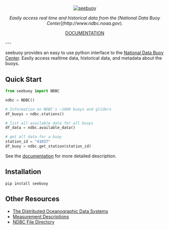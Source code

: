 # 
<p align="center">
  <a href="#"><img src="https://raw.githubusercontent.com/nickc1/seebuoy/master/docs/img/seebuoy_logo_text.png" alt="seebuoy"></a>
</p>
<p align="center">
<em>Easily access real time and historical data from the [National Data Buoy Center](http://www.ndbc.noaa.gov).</em>
</p>
<p align="center">
  <a href="https://seebuoy.com">DOCUMENTATION</a>
</p>
---

seebuoy provides an easy to use python interface to the [National Data Buoy Center](http://www.ndbc.noaa.gov). Easily access realtime data, historical data, and metadata about the buoys.

## Quick Start

```python
from seebuoy import NDBC

ndbc = NDBC()

# Information on NDBC's ~1800 buoys and gliders
df_buoys = ndbc.stations()

# list all available data for all buoys
df_data = ndbc.available_data()

# get all data for a buoy
station_id = "41037"
df_buoy = ndbc.get_station(station_id)
```

See the [documentation](https://seebuoy.com/ndbc) for more detailed description.


## Installation

```
pip install seebuoy
```


## Other Resources

- [The Distributed Oceanographic Data Systems](https://dods.ndbc.noaa.gov)
- [Measurement Descriptions](https://www.ndbc.noaa.gov/measdes.shtml)
- [NDBC File Directory](https://www.ndbc.noaa.gov/data/)


